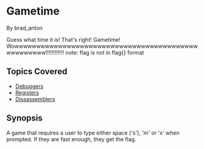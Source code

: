 # Gametime

By brad_anton



Guess what time it is! That's right! Gametime! Wowwwwwwwwwwwwwwwwwwwwwwwwwwwwwwwwwwwwwwwwwwwwwwwwwww!!!!!!!!!!!!
note: flag is not in flag{} format
## Topics Covered

- [Debuggers](/reverse-engineering/what-is-gdb/)
- [Registers](/binary-exploitation/what-are-registers/)
- [Dissassemblers](/reverse-engineering/what-are-disassemblers/)
## Synopsis

A game that requires a user to type either space ('s'), 'm' or 'x' when prompted. If they are fast enough, they get the flag. 